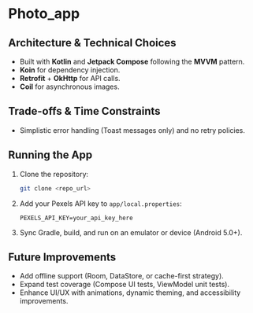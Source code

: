 # Photo_app

## Architecture & Technical Choices
- Built with **Kotlin** and **Jetpack Compose** following the **MVVM** pattern.
- **Koin** for dependency injection.
- **Retrofit** + **OkHttp** for API calls.
- **Coil** for asynchronous images.

## Trade-offs & Time Constraints
- Simplistic error handling (Toast messages only) and no retry policies.

## Running the App
1. Clone the repository:
   ```bash
   git clone <repo_url>
   ```
2. Add your Pexels API key to `app/local.properties`:
   ```properties
   PEXELS_API_KEY=your_api_key_here
   ```
3. Sync Gradle, build, and run on an emulator or device (Android 5.0+).

## Future Improvements
- Add offline support (Room, DataStore, or cache-first strategy).
- Expand test coverage (Compose UI tests, ViewModel unit tests).
- Enhance UI/UX with animations, dynamic theming, and accessibility improvements.